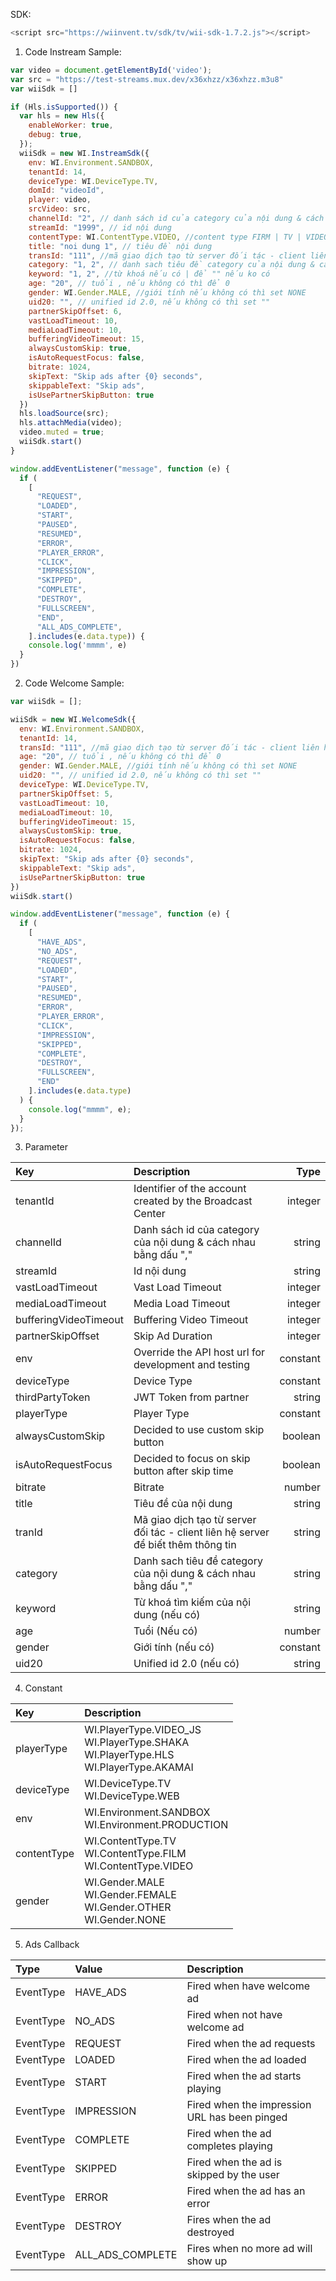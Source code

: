 SDK:

````javascript
<script src="https://wiinvent.tv/sdk/tv/wii-sdk-1.7.2.js"></script>
````

1. Code Instream Sample:

```javascript
var video = document.getElementById('video');
var src = "https://test-streams.mux.dev/x36xhzz/x36xhzz.m3u8"
var wiiSdk = []

if (Hls.isSupported()) {
  var hls = new Hls({
    enableWorker: true,
    debug: true,
  });
  wiiSdk = new WI.InstreamSdk({
    env: WI.Environment.SANDBOX,
    tenantId: 14,
    deviceType: WI.DeviceType.TV,
    domId: "videoId",
    player: video,
    srcVideo: src,
    channelId: "2", // danh sách id của category của nội dung & cách nhau bằng dấu ","    
    streamId: "1999", // id nội dung
    contentType: WI.ContentType.VIDEO, //content type FIRM | TV | VIDEO
    title: "noi dung 1", // tiêu đề nội dung
    transId: "111", //mã giao dịch tạo từ server đối tác - client liên hệ server để biết thêm thông tin
    category: "1, 2", // danh sach tiêu đề category của nội dung & cách nhau bằng dấu ","  
    keyword: "1, 2", //từ khoá nếu có | để "" nếu ko có
    age: "20", // tuổi , nếu không có thì để 0
    gender: WI.Gender.MALE, //giới tính nếu không có thì set NONE
    uid20: "", // unified id 2.0, nếu không có thì set ""
    partnerSkipOffset: 6,
    vastLoadTimeout: 10,
    mediaLoadTimeout: 10,
    bufferingVideoTimeout: 15,
    alwaysCustomSkip: true,
    isAutoRequestFocus: false,
    bitrate: 1024,
    skipText: "Skip ads after {0} seconds",
    skippableText: "Skip ads",
    isUsePartnerSkipButton: true
  })
  hls.loadSource(src);
  hls.attachMedia(video);
  video.muted = true;
  wiiSdk.start()
}

window.addEventListener("message", function (e) {
  if (
    [
      "REQUEST",
      "LOADED",
      "START",
      "PAUSED",
      "RESUMED",
      "ERROR",
      "PLAYER_ERROR",
      "CLICK",
      "IMPRESSION",
      "SKIPPED",
      "COMPLETE",
      "DESTROY",
      "FULLSCREEN",
      "END",
      "ALL_ADS_COMPLETE",
    ].includes(e.data.type)) {
    console.log('mmmm', e)
  }
})

```
2. Code Welcome Sample:

```javascript
var wiiSdk = [];

wiiSdk = new WI.WelcomeSdk({
  env: WI.Environment.SANDBOX,
  tenantId: 14,
  transId: "111", //mã giao dịch tạo từ server đối tác - client liên hệ server để biết thêm thông tin
  age: "20", // tuổi , nếu không có thì để 0
  gender: WI.Gender.MALE, //giới tính nếu không có thì set NONE
  uid20: "", // unified id 2.0, nếu không có thì set ""
  deviceType: WI.DeviceType.TV,
  partnerSkipOffset: 5,
  vastLoadTimeout: 10,
  mediaLoadTimeout: 10,
  bufferingVideoTimeout: 15,
  alwaysCustomSkip: true,
  isAutoRequestFocus: false,
  bitrate: 1024,
  skipText: "Skip ads after {0} seconds",
  skippableText: "Skip ads",
  isUsePartnerSkipButton: true
})
wiiSdk.start()

window.addEventListener("message", function (e) {
  if (
    [
      "HAVE_ADS",
      "NO_ADS",
      "REQUEST",
      "LOADED",
      "START",
      "PAUSED",
      "RESUMED",
      "ERROR",
      "PLAYER_ERROR",
      "CLICK",
      "IMPRESSION",
      "SKIPPED",
      "COMPLETE",
      "DESTROY",
      "FULLSCREEN",
      "END"
    ].includes(e.data.type)
  ) {
    console.log("mmmm", e);
  }
});

```
3. Parameter

| Key                   | Description                                                                       |     Type |
|:----------------------|:----------------------------------------------------------------------------------|---------:|
| tenantId              | Identifier of the account created by the Broadcast Center                         |  integer |
| channelId             | Danh sách id của category của nội dung & cách nhau bằng dấu ","                   |   string |
| streamId              | Id nội dung                                                                       |   string |
| vastLoadTimeout       | Vast Load Timeout                                                                 |  integer |
| mediaLoadTimeout      | Media Load Timeout                                                                |  integer |
| bufferingVideoTimeout | Buffering Video Timeout                                                           |  integer |                                  
| partnerSkipOffset     | Skip Ad Duration                                                                  |  integer |                                  
| env                   | Override the API host url for development and testing                             | constant |
| deviceType            | Device Type                                                                       | constant |
| thirdPartyToken       | JWT Token from partner                                                            |   string |
| playerType            | Player Type                                                                       | constant |
| alwaysCustomSkip      | Decided to use custom skip button                                                 |  boolean |
| isAutoRequestFocus    | Decided to focus on skip button after skip time                                   |  boolean |
| bitrate               | Bitrate                                                                           |   number |
| title                 | Tiêu đề của nội dung                                                              |   string |
| tranId                | Mã giao dịch tạo từ server đối tác - client liên hệ server để biết thêm thông tin |   string |
| category              | Danh sach tiêu đề category của nội dung & cách nhau bằng dấu ","                  |   string |
| keyword               | Từ khoá tìm kiếm của nội dung (nếu có)                                            |   string |
| age                   | Tuổi (Nếu có)                                                                     |   number |
| gender                | Giới tính (nếu có)                                                                | constant |
| uid20                 | Unified id 2.0 (nếu có)                                                           |   string |

4. Constant

| Key         | Description                                                                                      |     
|:------------|:-------------------------------------------------------------------------------------------------|
| playerType  | WI.PlayerType.VIDEO_JS <br> WI.PlayerType.SHAKA <br> WI.PlayerType.HLS <br/>WI.PlayerType.AKAMAI |  
| deviceType  | WI.DeviceType.TV <br/> WI.DeviceType.WEB                                                         |  
| env         | WI.Environment.SANDBOX <br/> WI.Environment.PRODUCTION                                           |   
| contentType | WI.ContentType.TV <br/>WI.ContentType.FILM <br/>WI.ContentType.VIDEO                             | 
| gender      | WI.Gender.MALE <br/>WI.Gender.FEMALE <br/>WI.Gender.OTHER <br/>WI.Gender.NONE                    | 

5. Ads Callback

| Type      | Value            | Description                                   |
|:----------|:-----------------|:----------------------------------------------|
| EventType | HAVE_ADS         | Fired when have welcome ad                    |
| EventType | NO_ADS           | Fired when not have welcome ad                |
| EventType | REQUEST          | Fired when the ad requests                    |
| EventType | LOADED           | Fired when the ad loaded                      |
| EventType | START            | Fired when the ad starts playing              |
| EventType | IMPRESSION       | Fired when the impression URL has been pinged |
| EventType | COMPLETE         | Fired when the ad completes playing           |
| EventType | SKIPPED          | Fired when the ad is skipped by the user      |
| EventType | ERROR            | Fired when the ad has an error                |
| EventType | DESTROY          | Fires when the ad destroyed                   |
| EventType | ALL_ADS_COMPLETE | Fires when no more ad will show up            |

